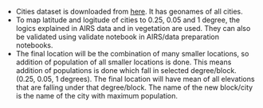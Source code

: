 * Cities dataset is downloaded from [here](https://public.opendatasoft.com/explore/dataset/geonames-all-cities-with-a-population-1000/table/?disjunctive.cou_name_en&sort=name). It has geonames of all cities. <br>
* To map latitude and logitude of cities to 0.25, 0.05 and 1 degree, the logics explained in AIRS data and in vegetation are used. They can also be validated using validate notebook in AIRS/data preparation notebooks.<br>
* The final location will be the combination of many smaller locations, so addition of population of all smaller locations is done. This means addition of populations is done which fall in selected degree/block. (0.25, 0.05, 1 degrees). The final location will have mean of all elevations that are falling under that degree/block. The name of the new block/city is the name of the city with maximum population. 
